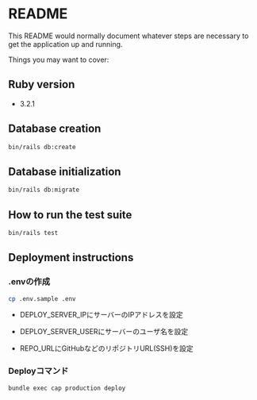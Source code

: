 # README

This README would normally document whatever steps are necessary to get the
application up and running.

Things you may want to cover:

## Ruby version

- 3.2.1

## Database creation

```sh
bin/rails db:create
```

## Database initialization

```sh
bin/rails db:migrate
```

## How to run the test suite

```sh
bin/rails test
```

## Deployment instructions

### .envの作成

```sh
cp .env.sample .env
```

- DEPLOY_SERVER_IPにサーバーのIPアドレスを設定

- DEPLOY_SERVER_USERにサーバーのユーザ名を設定

- REPO_URLにGitHubなどのリポジトリURL(SSH)を設定

### Deployコマンド

```sh
bundle exec cap production deploy
```
